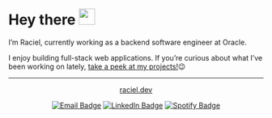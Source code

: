 # Hey there <img src="https://i.imgur.com/Mi3uFtH.gif" width="32px">

I’m Raciel, currently working as a backend software engineer at Oracle.
  
I enjoy building full-stack web applications. If you’re curious about what I’ve been working on lately, [take a peek at my projects!](https://raciel.dev/#projects)😉

---

<div align="center">
  
[raciel.dev](https://raciel.dev)
  
</div>
<div align="center">
  
[![Email Badge](https://img.shields.io/badge/-Email-EA4335?style=for-the-badge&logo=Gmail&logoColor=white)](mailto:hi@raciel.dev)
[![LinkedIn Badge](https://img.shields.io/badge/-LinkedIn-0A66C2?style=for-the-badge&logo=Linkedin&logoColor=white)](https://www.linkedin.com/in/racielap)
[![Spotify Badge](https://img.shields.io/badge/Spotify-1ED760?style=for-the-badge&logo=spotify&logoColor=white)](https://open.spotify.com/user/hq4b6g53rt66krufjr2pnfqhc?si=035315f5f0d24075)

</div>
